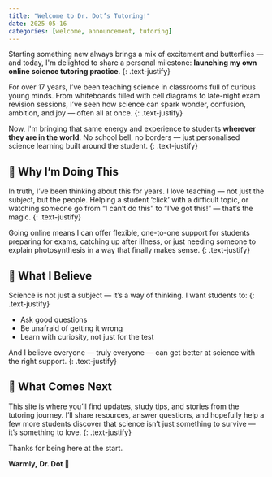 ```yaml
---
title: "Welcome to Dr. Dot’s Tutoring!"
date: 2025-05-16
categories: [welcome, announcement, tutoring]
---
```


Starting something new always brings a mix of excitement and butterflies — and today, I'm delighted to share a personal
milestone: **launching my own online science tutoring practice**.
{: .text-justify}

For over 17 years, I’ve been teaching science in classrooms full of curious young minds. From whiteboards filled with cell diagrams to late-night exam revision sessions, I’ve seen how science can spark wonder, confusion, ambition, and joy — often all at once.
{: .text-justify}

Now, I'm bringing that same energy and experience to students **wherever they are in the world**. No school bell, no borders — just personalised science learning built around the student.
{: .text-justify}

## 🌱 Why I’m Doing This

In truth, I’ve been thinking about this for years. I love teaching — not just the subject, but the people. Helping a student ‘click’ with a difficult topic, or watching someone go from “I can’t do this” to “I’ve got this!” — that’s the magic.
{: .text-justify}

Going online means I can offer flexible, one-to-one support for students preparing for exams, catching up after illness, or just needing someone to explain photosynthesis in a way that finally makes sense.
{: .text-justify}

## 🧬 What I Believe

Science is not just a subject — it’s a way of thinking. I want students to:
{: .text-justify}
* Ask good questions
* Be unafraid of getting it wrong
* Learn with curiosity, not just for the test

And I believe everyone — truly everyone — can get better at science with the right support.
{: .text-justify}

## 💌 What Comes Next

This site is where you’ll find updates, study tips, and stories from the tutoring journey. I’ll share resources, answer questions, and hopefully help a few more students discover that science isn’t just something to survive — it’s something to love.
{: .text-justify}

Thanks for being here at the start.

**Warmly,**
**Dr. Dot 🧡**
